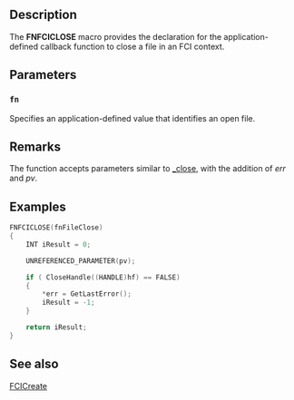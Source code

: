 ## Description

The **FNFCICLOSE** macro provides the declaration for the application-defined callback function to close a file in an FCI context.

## Parameters

### `fn`

Specifies an application-defined value that identifies an open file.

## Remarks

The function accepts parameters similar to [_close](https://msdn.microsoft.com/library/5fzwd5ss(VS.80).aspx), with the addition of *err* and *pv*.

## Examples

```cpp
FNFCICLOSE(fnFileClose)
{
    INT iResult = 0;

    UNREFERENCED_PARAMETER(pv);

    if ( CloseHandle((HANDLE)hf) == FALSE)
    {
        *err = GetLastError();
        iResult = -1;
    }

    return iResult;
}
```

## See also

[FCICreate](https://learn.microsoft.com/windows/desktop/api/fci/nf-fci-fcicreate)
